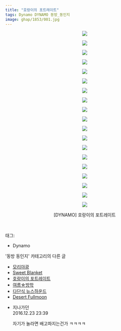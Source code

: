 ```yaml
---
title: "호랑이의 포트레이트"
tags: Dynamo DYNAMO 동방_동인지
image: ghap/1853/001.jpg
---
```

<div class="article">
<p style="text-align: center; clear: none; float: none;"><img src="{{ site.nasurl }}/ghap/1853/001.jpg"/></p>
<p style="text-align: center; clear: none; float: none;"><img src="{{ site.nasurl }}/ghap/1853/002.jpg"/></p>
<p style="text-align: center; clear: none; float: none;"><img src="{{ site.nasurl }}/ghap/1853/003.jpg"/></p>
<p style="text-align: center; clear: none; float: none;"><img src="{{ site.nasurl }}/ghap/1853/004.jpg"/></p>
<p style="text-align: center; clear: none; float: none;"><img src="{{ site.nasurl }}/ghap/1853/005.jpg"/></p>
<p style="text-align: center; clear: none; float: none;"><img src="{{ site.nasurl }}/ghap/1853/006.jpg"/></p>
<p style="text-align: center; clear: none; float: none;"><img src="{{ site.nasurl }}/ghap/1853/007.jpg"/></p>
<p style="text-align: center; clear: none; float: none;"><img src="{{ site.nasurl }}/ghap/1853/008.jpg"/></p>
<p style="text-align: center; clear: none; float: none;"><img src="{{ site.nasurl }}/ghap/1853/009.jpg"/></p>
<p style="text-align: center; clear: none; float: none;"><img src="{{ site.nasurl }}/ghap/1853/010.jpg"/></p>
<p style="text-align: center; clear: none; float: none;"><img src="{{ site.nasurl }}/ghap/1853/011.jpg"/></p>
<p style="text-align: center; clear: none; float: none;"><img src="{{ site.nasurl }}/ghap/1853/012.jpg"/></p>
<p style="text-align: center; clear: none; float: none;"><img src="{{ site.nasurl }}/ghap/1853/013.jpg"/></p>
<p style="text-align: center; clear: none; float: none;"><img src="{{ site.nasurl }}/ghap/1853/014.jpg"/></p>
<p style="text-align: center; clear: none; float: none;"><img src="{{ site.nasurl }}/ghap/1853/015.jpg"/></p>
<p style="text-align: center; clear: none; float: none;"><img src="{{ site.nasurl }}/ghap/1853/016.jpg"/></p>
<p style="text-align: center; clear: none; float: none;"><img src="{{ site.nasurl }}/ghap/1853/017.jpg"/></p>
<p style="text-align: center; clear: none; float: none;"><img src="{{ site.nasurl }}/ghap/1853/018.jpg"/></p>
<p style="text-align: center; clear: none; float: none;"><img src="{{ site.nasurl }}/ghap/1853/019.jpg"/></p>
<p style="text-align: center; clear: none; float: none;">[DYNAMO] 호랑이의 포트레이트</p>
<p><br/></p>
</div><div class="tagTrail">
<p>태그: </p>
<ul>
<li>Dynamo</li>
</ul>
</div><div class="another">
<p>'동방 동인지' 카테고리의 다른 글</p>
<ul>
<li><a href="/2016-08-26-ghap_1855">모리야광</a></li>
<li><a href="/2016-08-26-ghap_1854">Sweet Blanket</a></li>
<li><a href="/2016-08-26-ghap_1853">호랑이의 포트레이트</a></li>
<li><a href="/2016-08-26-ghap_1852">여름☆방학</a></li>
<li><a href="/2016-08-26-ghap_1851">다단식 뉴스하운드</a></li>
<li><a href="/2016-08-26-ghap_1847">Desert Fullmoon</a></li>
</ul>
</div><div class="cb_module cb_fluid">
<div class="cb_wrt cb_profile">
<div class="comment">
<ul>
<li class="cb_thumb_off" id="comment14876146">
<div class="cb_comment_area">
<div class="cb_info_area">
<div class="cb_section">
<span class="cb_nick_name">지나가던</span>
</div>
<div class="cb_section">
<span class="cb_date">2016.12.23 23:39 </span>
</div>
</div>
<div class="cb_dsc_comment">
<p class="cb_dsc">
											자기가 놀라면 배고파지는건가 ㅋㅋㅋㅋ
										</p>
</div>
</div></li>
</ul>
</div>
</div><!-- commentList close -->
</div>
<br/>
<p id="refer"></p>
<br/>
